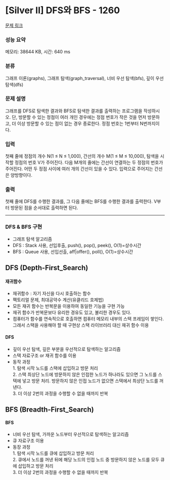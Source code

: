 # [Silver II] DFS와 BFS - 1260

[문제 링크](https://www.acmicpc.net/problem/1260)

### 성능 요약

메모리: 38644 KB, 시간: 640 ms

### 분류

그래프 이론(graphs), 그래프 탐색(graph_traversal), 너비 우선 탐색(bfs), 깊이 우선 탐색(dfs)

### 문제 설명

<p>그래프를 DFS로 탐색한 결과와 BFS로 탐색한 결과를 출력하는 프로그램을 작성하시오. 단, 방문할 수 있는 정점이 여러 개인 경우에는 정점 번호가 작은 것을 먼저 방문하고, 더 이상 방문할 수 있는 점이 없는 경우 종료한다. 정점 번호는 1번부터 N번까지이다.</p>

### 입력

 <p>첫째 줄에 정점의 개수 N(1 ≤ N ≤ 1,000), 간선의 개수 M(1 ≤ M ≤ 10,000), 탐색을 시작할 정점의 번호 V가 주어진다. 다음 M개의 줄에는 간선이 연결하는 두 정점의 번호가 주어진다. 어떤 두 정점 사이에 여러 개의 간선이 있을 수 있다. 입력으로 주어지는 간선은 양방향이다.</p>

### 출력

 <p>첫째 줄에 DFS를 수행한 결과를, 그 다음 줄에는 BFS를 수행한 결과를 출력한다. V부터 방문된 점을 순서대로 출력하면 된다.</p>


---

### DFS & BFS 구현
- 그래프 탐색 알고리즘
- DFS : Stack 사용, 선입후출, push(), pop(), peek(), O(1)=상수시간
- BFS : Queue 사용, 선입선출, aff|offer(), poll(), O(1)=상수시간

## DFS (Depth-First_Search)

#### 재귀함수
- 재귀함수 : 자기 자신을 다시 호출하는 함수
- 팩토리얼 문제, 최대공약수 계산(유클리드 호제법)
- 모든 재귀 함수는 반복문을 이용하여 동일한 기능을 구현 가능
- 재귀 함수가 반복문보다 유리한 경유도 있고, 불리한 경우도 있다.
- 컴퓨터가 함수를 연속적으로 호출하면 컴퓨터 메모리 내부의 스택 프레임이 쌓인다.<br>
    그래서 스택을 사용해야 할 때 구현상 스택 라이브러리 대신 재귀 함수 이용

#### DFS
- 깊이 우선 탐색, 깊은 부분을 우선적으로 탐색하는 알고리즘
- 스택 자료구조 or 재귀 함수를 이용
- 동작 과정
  <br> 1. 탐색 시작 노드를 스택에 삽입하고 방문 처리
  <br> 2. 스택 최상단 노드에 방문하지 않은 인접한 노드가 하나라도 있으면 그 노드를
스텍에 넣고 방문 처리. 방문하지 않은 인접 노드가 없으면 스택에서 최상단 노드를 꺼낸다.
  <br> 3. 더 이상 2번의 과정을 수행할 수 없을 때까지 반복


## BFS (Breadth-First_Search)

#### BFS
- 너비 우선 탐색, 가까운 노드부터 우선적으로 탐색하는 알고리즘
- 큐 자료구조 이용
- 동장 과정
  <br> 1. 탐색 시작 노드를 큐에 삽입하고 방문 처리
  <br> 2. 큐에서 노드를 꺼낸 뒤에 해당 노드의 인접 노드 중 방문하지 않은 노드를 모두 큐에 삽입하고 방문 처리
  <br> 3. 더 이상 2번의 과정을 수행할 수 없을 때까지 반복
